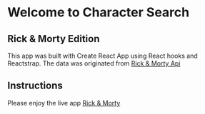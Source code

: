 # Welcome to  Character Search
## Rick & Morty Edition

This app was built with Create React App using React hooks and Reactstrap.
The data was originated from [Rick & Morty Api](https://rickandmortyapi.com/api/character/)

## Instructions
Please enjoy the live app [Rick & Morty]()

